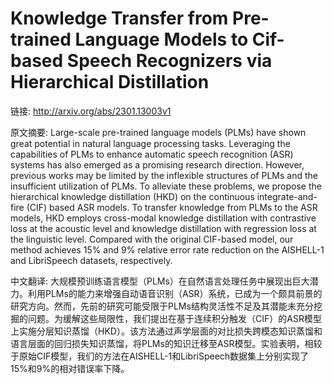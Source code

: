 # Knowledge Transfer from Pre-trained Language Models to Cif-based Speech Recognizers via Hierarchical Distillation

链接: http://arxiv.org/abs/2301.13003v1

原文摘要:
Large-scale pre-trained language models (PLMs) have shown great potential in
natural language processing tasks. Leveraging the capabilities of PLMs to
enhance automatic speech recognition (ASR) systems has also emerged as a
promising research direction. However, previous works may be limited by the
inflexible structures of PLMs and the insufficient utilization of PLMs. To
alleviate these problems, we propose the hierarchical knowledge distillation
(HKD) on the continuous integrate-and-fire (CIF) based ASR models. To transfer
knowledge from PLMs to the ASR models, HKD employs cross-modal knowledge
distillation with contrastive loss at the acoustic level and knowledge
distillation with regression loss at the linguistic level. Compared with the
original CIF-based model, our method achieves 15% and 9% relative error rate
reduction on the AISHELL-1 and LibriSpeech datasets, respectively.

中文翻译:
大规模预训练语言模型（PLMs）在自然语言处理任务中展现出巨大潜力。利用PLMs的能力来增强自动语音识别（ASR）系统，已成为一个颇具前景的研究方向。然而，先前的研究可能受限于PLMs结构灵活性不足及其潜能未充分挖掘的问题。为缓解这些局限性，我们提出在基于连续积分触发（CIF）的ASR模型上实施分层知识蒸馏（HKD）。该方法通过声学层面的对比损失跨模态知识蒸馏和语言层面的回归损失知识蒸馏，将PLMs的知识迁移至ASR模型。实验表明，相较于原始CIF模型，我们的方法在AISHELL-1和LibriSpeech数据集上分别实现了15%和9%的相对错误率下降。


